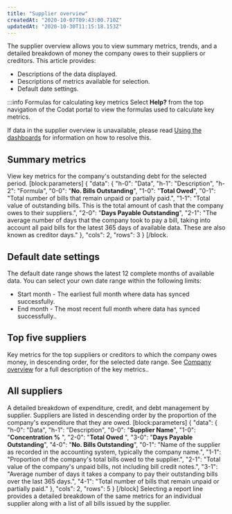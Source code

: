```yaml
---
title: "Supplier overview"
createdAt: "2020-10-07T09:43:00.710Z"
updatedAt: "2020-10-30T11:15:18.153Z"
---
```


The supplier overview allows you to view summary metrics, trends, and a detailed breakdown of money the company owes to their suppliers or creditors. This article provides:

- Descriptions of the data displayed.
- Descriptions of metrics available for selection.
- Default date settings.

:::info Formulas for calculating key metrics
Select **Help?** from the top navigation of the Codat portal to view the formulas used to calculate key metrics.

If data in the supplier overview is unavailable, please read [Using the dashboards](https://docs.codat.io/docs/using-the-dashboards) for information on how to resolve this.

## Summary metrics

View key metrics for the company's outstanding debt for the selected period.
[block:parameters]
{
"data": {
"h-0": "Data",
"h-1": "Description",
"h-2": "Formula",
"0-0": "**No. Bills Outstanding**",
"1-0": "**Total Owed**",
"0-1": "Total number of bills that remain unpaid or partially paid.",
"1-1": "Total value of outstanding bills. This is the total amount of cash that the company owes to their suppliers.",
"2-0": "**Days Payable Outstanding**",
"2-1": "The average number of days that the company took to pay a bill, taking into account all paid bills for the latest 365 days of available data. These are also known as creditor days."
},
"cols": 2,
"rows": 3
}
[/block.

## Default date settings

The default date range shows the latest 12 complete months of available data. You can select your own date range within the following limits:

- Start month - The earliest full month where data has synced successfully.
- End month - The most recent full month where data has synced successfully..

## Top five suppliers

Key metrics for the top suppliers or creditors to which the company owes money, in descending order, for the selected date range. See [Company overview](https://docs.codat.io/docs/company-overview#section-suppliers) for a full description of the key metrics..

## All suppliers

A detailed breakdown of expenditure, credit, and debt management by supplier. Suppliers are listed in descending order by the proportion of the company's expenditure that they are owed.
[block:parameters]
{
"data": {
"h-0": "Data",
"h-1": "Description",
"0-0": "**Supplier Name**",
"1-0": "**Concentration %** ",
"2-0": "**Total Owed** ",
"3-0": "**Days Payable Outstanding**",
"4-0": "**No. Bills Outstanding**",
"0-1": "Name of the supplier as recorded in the accounting system, typically the company name.",
"1-1": "Proportion of the company's total bills owed to the supplier.",
"2-1": "Total value of the company's unpaid bills, not including bill credit notes.",
"3-1": "Average number of days it takes a company to pay their outstanding bills over the last 365 days.",
"4-1": "Total number of bills that remain unpaid or partially paid."
},
"cols": 2,
"rows": 5
}
[/block]
Selecting a report line provides a detailed breakdown of the same metrics for an individual supplier along with a list of all bills issued by the supplier.
